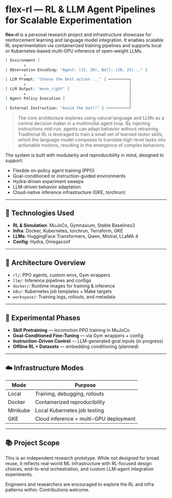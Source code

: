 # flex-rl — RL & LLM Agent Pipelines for Scalable Experimentation

**flex-rl** is a personal research project and infrastructure showcase for reinforcement learning and language model integration. It enables scalable RL experimentation via containerized training pipelines and supports local or Kubernetes-based multi-GPU inference of open-weight LLMs.

```bash
[ Environment ]
        ↓
[ Observation Encoding: "Agent: (15, 30), Ball: (20, 25)..." ]
        ↓
[ LLM Prompt: "Choose the best action ..." ] ←────────┐
        ↓                                             │
[ LLM Output: "move_right" ]                          │
        ↓                                             │
[ Agent Policy Execution ]                            │
                                                      │
[ External Instruction: "Avoid the ball!" ] ──────────┘
```

> The core architecture explores using natural language and LLMs as a central decision maker in a multimodal agent loop. By injecting instructions mid-run, agents can adapt behavior without retraining. Traditional RL is leveraged to train a small set of learned motor skills, which the language model composes to translate high-level tasks into actionable motions, resulting in the emergence of complex behaviors.

The system is built with modularity and reproducibility in mind, designed to support:
- Flexible on-policy agent training (PPO)
- Goal-conditioned or instruction-guided environments
- Hydra-driven experiment sweeps
- LLM-driven behavior adaptation
- Cloud-native inference infrastructure (GKE, torchrun)

---

## 🔧 Technologies Used

- **RL & Simulation**: MuJoCo, Gymnasium, Stable Baselines3
- **Infra**: Docker, Kubernetes, torchrun, Terraform, GKE
- **LLMs**: HuggingFace Transformers, Qwen, Mistral, LLaMA 4
- **Config**: Hydra, Omegaconf

---

## 🧱 Architecture Overview

- `rl/`: PPO agents, custom envs, Gym wrappers
- `llm/`: Inference pipelines and configs
- `docker/`: Runtime images for training & inference
- `k8s/`: Kubernetes job templates + Make targets
- `workspace/`: Training logs, rollouts, and metadata

---

## 🧪 Experimental Phases

- **Skill Pretraining** — locomotion PPO training in MuJoCo
- **Goal-Conditioned Fine-Tuning** — via Gym wrappers + config
- **Instruction-Driven Control** — LLM-generated goal inputs (in progress)
- **Offline RL + Datasets** — embedding conditioning (planned)

---

## ☁️ Infrastructure Modes

| Mode               | Purpose                                 |
|--------------------|------------------------------------------|
| Local              | Training, debugging, rollouts            |
| Docker             | Containerized reproducibility            |
| Minikube           | Local Kubernetes job testing             |
| GKE                | Cloud inference + multi-GPU deployment  |

---

## 📚 Project Scope

This is an independent research prototype. While not designed for broad reuse, it reflects real-world ML infrastructure with RL-focused design choices, end-to-end orchestration, and custom LLM-agent integration experiments.

Engineers and researchers are encouraged to explore the RL and infra patterns within. Contributions welcome.

